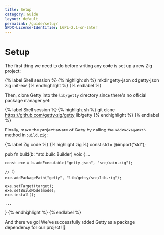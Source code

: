 ```yaml
---
title: Setup
category: Guide
layout: default
permalink: /guide/setup/
SPDX-License-Identifier: LGPL-2.1-or-later
---
```


# Setup

The first thing we need to do before writing any code is set up a new Zig project:

{% label Shell session %}
{% highlight sh %}
mkdir getty-json
cd getty-json
zig init-exe
{% endhighlight %}
{% endlabel %}

Then, clone Getty into the `lib/getty` directory since there's no official package manager yet:

{% label Shell session %}
{% highlight sh %}
git clone https://github.com/getty-zig/getty lib/getty
{% endhighlight %}
{% endlabel %}

Finally, make the project aware of Getty by calling the `addPackagePath` method in `build.zig`:

{% label Zig code %}
{% highlight zig %}
const std = @import("std");

pub fn build(b: *std.build.Builder) void {
    ...

    const exe = b.addExecutable("getty-json", "src/main.zig");

    // 👇
    exe.addPackagePath("getty", "lib/getty/src/lib.zig");

    exe.setTarget(target);
    exe.setBuildMode(mode);
    exe.install();

    ...
}
{% endhighlight %}
{% endlabel %}

And there we go! We've successfully added Getty as a package dependency for our
project! 🥳
